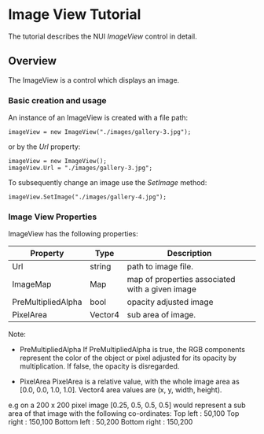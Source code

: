 # Image View Tutorial

The tutorial describes the NUI _ImageView_ control in detail.

## Overview

The ImageView is a control which displays an image.  

### Basic creation and usage

An instance of an ImageView is created with a file path: 

~~~{.cs}
imageView = new ImageView("./images/gallery-3.jpg");
~~~

or by the _Url_ property:

~~~{.cs}
imageView = new ImageView();
imageView.Url = "./images/gallery-3.jpg";
~~~

To subsequently change an image use the _SetImage_ method:

~~~{.cs}
imageView.SetImage("./images/gallery-4.jpg");
~~~
 
### Image View Properties

ImageView has the following properties:

| Property  | Type | Description 
| ------------ | ------------ | ------------ |
| Url | string  | path to image file.
| ImageMap | Map | map of properties associated with a given image
| PreMultipliedAlpha | bool | opacity adjusted image
| PixelArea | Vector4 | sub area of image.

Note:

+ PreMultipliedAlpha
If PreMultipliedAlpha is true, the RGB components represent the color of the object or pixel adjusted for its opacity
by multiplication. If false, the opacity is disregarded.

+ PixelArea
PixelArea is a relative value, with the whole image area as [0.0, 0.0, 1.0, 1.0].
Vector4 area values are (x, y, width, height).

e.g on a 200 x 200 pixel image [0.25, 0.5, 0.5, 0.5] would represent a sub area
of that image with the following co-ordinates:
Top left     : 50,100
Top right    : 150,100
Bottom left  : 50,200 
Bottom right : 150,200

